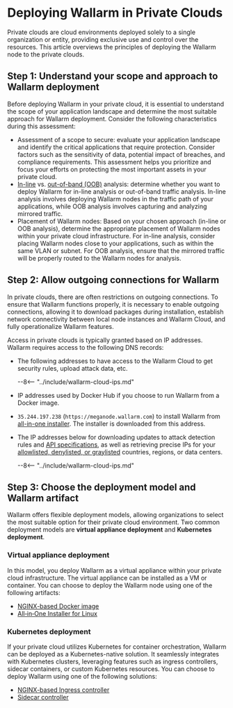 [ip-lists-docs]:                    ../../user-guides/ip-lists/overview.md
[api-spec-enforcement-docs]:        ../../api-specification-enforcement/overview.md

# Deploying Wallarm in Private Clouds

Private clouds are cloud environments deployed solely to a single organization or entity, providing exclusive use and control over the resources. This article overviews the principles of deploying the Wallarm node to the private clouds.

## Step 1: Understand your scope and approach to Wallarm deployment

Before deploying Wallarm in your private cloud, it is essential to understand the scope of your application landscape and determine the most suitable approach for Wallarm deployment. Consider the following characteristics during this assessment:

* Assessment of a scope to secure: evaluate your application landscape and identify the critical applications that require protection. Consider factors such as the sensitivity of data, potential impact of breaches, and compliance requirements. This assessment helps you prioritize and focus your efforts on protecting the most important assets in your private cloud.
* [In-line](../inline/overview.md) vs. [out-of-band (OOB)](../oob/overview.md) analysis: determine whether you want to deploy Wallarm for in-line analysis or out-of-band traffic analysis. In-line analysis involves deploying Wallarm nodes in the traffic path of your applications, while OOB analysis involves capturing and analyzing mirrored traffic.
* Placement of Wallarm nodes: Based on your chosen approach (in-line or OOB analysis), determine the appropriate placement of Wallarm nodes within your private cloud infrastructure. For in-line analysis, consider placing Wallarm nodes close to your applications, such as within the same VLAN or subnet. For OOB analysis, ensure that the mirrored traffic will be properly routed to the Wallarm nodes for analysis.

## Step 2: Allow outgoing connections for Wallarm

In private clouds, there are often restrictions on outgoing connections. To ensure that Wallarm functions properly, it is necessary to enable outgoing connections, allowing it to download packages during installation, establish network connectivity between local node instances and Wallarm Cloud, and fully operationalize Wallarm features.

Access in private clouds is typically granted based on IP addresses. Wallarm requires access to the following DNS records:

* The following addresses to have access to the Wallarm Cloud to get security rules, upload attack data, etc.

    --8<-- "../include/wallarm-cloud-ips.md"
* IP addresses used by Docker Hub if you choose to run Wallarm from a Docker image.
* `35.244.197.238` (`https://meganode.wallarm.com`) to install Wallarm from [all-in-one installer](../nginx/all-in-one.md). The installer is downloaded from this address.
* The IP addresses below for downloading updates to attack detection rules and [API specifications][api-spec-enforcement-docs], as well as retrieving precise IPs for your [allowlisted, denylisted, or graylisted][ip-lists-docs] countries, regions, or data centers.

    --8<-- "../include/wallarm-cloud-ips.md"

## Step 3: Choose the deployment model and Wallarm artifact

Wallarm offers flexible deployment models, allowing organizations to select the most suitable option for their private cloud environment. Two common deployment models are **virtual appliance deployment** and **Kubernetes deployment**.

### Virtual appliance deployment

In this model, you deploy Wallarm as a virtual appliance within your private cloud infrastructure. The virtual appliance can be installed as a VM or container. You can choose to deploy the Wallarm node using one of the following artifacts:

* [NGINX-based Docker image](../../admin-en/installation-docker-en.md)
* [All‑in‑One Installer for Linux](../nginx/all-in-one.md)

### Kubernetes deployment

If your private cloud utilizes Kubernetes for container orchestration, Wallarm can be deployed as a Kubernetes-native solution. It seamlessly integrates with Kubernetes clusters, leveraging features such as ingress controllers, sidecar containers, or custom Kubernetes resources. You can choose to deploy Wallarm using one of the following solutions:

* [NGINX-based Ingress controller](../../admin-en/installation-kubernetes-en.md)
* [Sidecar controller](../kubernetes/sidecar-proxy/deployment.md)
